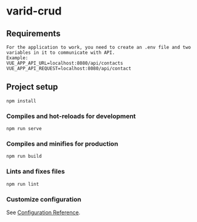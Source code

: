 # varid-crud

## Requirements
```
For the application to work, you need to create an .env file and two variables in it to communicate with API.
Example:
VUE_APP_API_URL=localhost:8080/api/contacts
VUE_APP_API_REQUEST=localhost:8080/api/contact
```

## Project setup
```
npm install
```

### Compiles and hot-reloads for development
```
npm run serve
```

### Compiles and minifies for production
```
npm run build
```

### Lints and fixes files
```
npm run lint
```

### Customize configuration
See [Configuration Reference](https://cli.vuejs.org/config/).
